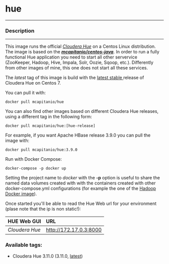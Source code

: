 # **hue**
___

### Description
___

This image runs the official [*Cloudera Hue*](http://gethue.com/) on a Centos Linux distribution. The image is based on the [***mcapitanio/centos-java***](https://hub.docker.com/r/mcapitanio/centos-java). In order to run a fully functional Hue application you need to start all other servervice (ZooKeeper, Hadoop, Hive, Impala, Solr, Oozie, Sqoop, etc.). Differently from other images of mine, this one does not start all these services.

The *latest* tag of this image is build with the [latest stable
](http://gethue.com/category/release/) release of Cloudera Hue on Centos 7.

You can pull it with:

    docker pull mcapitanio/hue


You can also find other images based on different Cloudera Hue releases, using a different tag in the following form:

    docker pull mcapitanio/hue:[hue-release]


For example, if you want Apache HBase release 3.9.0 you can pull the image with:

    docker pull mcapitanio/hue:3.9.0

Run with Docker Compose:

    docker-compose -p docker up

Setting the project name to *docker* with the **-p** option is useful to share the named data volumes created with with the containers created with other docker-compose.yml configurations (for example the one of the [Hadoop Docker image](https://hub.docker.com/r/mcapitanio/hadoop/)).

Once started you'll be able to read the Hue Web url for your environment (plase note that the ip is non static!):

| **HUE Web GUI**           |**URL**                            |
|:--------------------------|:----------------------------------|
| *Cloudera Hue*            | http://172.17.0.3:8000            |



### Available tags:

- Cloudera Hue 3.11.0 (3.11.0, [latest](https://github.com/mcapitanio/docker-hue/blob/latest/Dockerfile))
